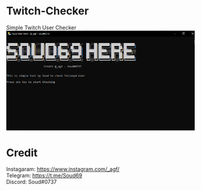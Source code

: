 # Twitch-Checker
Simple Twitch User Checker
![alt text](https://github.com/Soud69/Tellonym-Checker/blob/main/image.png?raw=true)
# Credit

Instagaram: https://www.instagram.com/_agf/ <br />
Telegram: https://t.me/Soud69 <br />
Discord: Soud#0737
